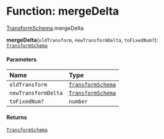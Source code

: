 # Function: mergeDelta

[TransformSchema](/en/auto-docs/core/modules/TransformSchema.md).mergeDelta

**mergeDelta**(`oldTransform`, `newTransformDelta`, `toFixedNum?`): [`TransformSchema`](/en/auto-docs/core/interfaces/TransformSchema-1.md)

#### Parameters

| Name | Type |
| :------ | :------ |
| `oldTransform` | [`TransformSchema`](/en/auto-docs/core/interfaces/TransformSchema-1.md) |
| `newTransformDelta` | [`TransformSchema`](/en/auto-docs/core/interfaces/TransformSchema-1.md) |
| `toFixedNum?` | `number` |

#### Returns

[`TransformSchema`](/en/auto-docs/core/interfaces/TransformSchema-1.md)
